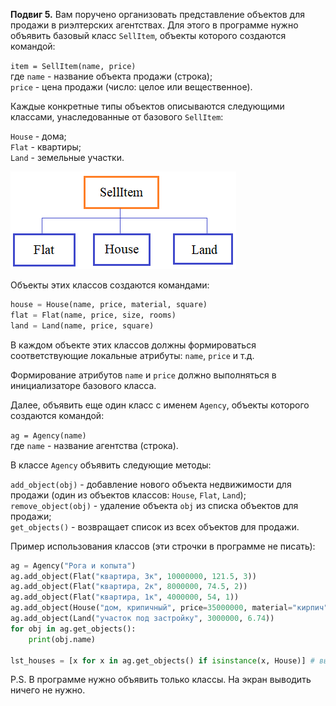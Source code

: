 **Подвиг 5.** Вам поручено организовать представление объектов для продажи в риэлтерских агентствах. 
Для этого в программе нужно объявить базовый класс `SellItem`, объекты которого создаются командой:

`item = SellItem(name, price)` \
где `name` - название объекта продажи (строка); \
`price` - цена продажи (число: целое или вещественное).

Каждые конкретные типы объектов описываются следующими классами, унаследованные от базового `SellItem`:

`House` - дома; \
`Flat` - квартиры; \
`Land` - земельные участки.

![img.png](img.png)

Объекты этих классов создаются командами:

```python
house = House(name, price, material, square)
flat = Flat(name, price, size, rooms)
land = Land(name, price, square)
```

В каждом объекте этих классов должны формироваться соответствующие локальные атрибуты: `name`, `price` и т.д.

Формирование атрибутов `name` и `price` должно выполняться в инициализаторе базового класса.

Далее, объявить еще один класс с именем `Agency`, объекты которого создаются командой:

`ag = Agency(name)` \
где `name` - название агентства (строка).

В классе `Agency` объявить следующие методы:

`add_object(obj)` - добавление нового объекта недвижимости для продажи (один из объектов классов: `House`, `Flat`, `Land`); \
`remove_object(obj)` - удаление объекта `obj` из списка объектов для продажи; \
`get_objects()` - возвращает список из всех объектов для продажи.

Пример использования классов (эти строчки в программе не писать):

```python
ag = Agency("Рога и копыта")
ag.add_object(Flat("квартира, 3к", 10000000, 121.5, 3))
ag.add_object(Flat("квартира, 2к", 8000000, 74.5, 2))
ag.add_object(Flat("квартира, 1к", 4000000, 54, 1))
ag.add_object(House("дом, крипичный", price=35000000, material="кирпич", square=186.5))
ag.add_object(Land("участок под застройку", 3000000, 6.74))
for obj in ag.get_objects():
    print(obj.name)

lst_houses = [x for x in ag.get_objects() if isinstance(x, House)] # выделение списка домов
```

P.S. В программе нужно объявить только классы. На экран выводить ничего не нужно.